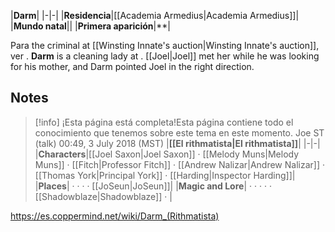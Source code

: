 |**Darm**|
|-|-|
|**Residencia**|[[Academia Armedius\|Academia Armedius]]|
|**Mundo natal**||
|**Primera aparición**|**|

Para the criminal at [[Winsting Innate's auction\|Winsting Innate's auction]], ver .
**Darm** is a cleaning lady at .
[[Joel\|Joel]] met her while he was looking for his mother, and Darm pointed Joel in the right direction.

## Notes

> [!info] ¡Esta página está completa!Esta página contiene todo el conocimiento que tenemos sobre este tema en este momento.
Joe ST (talk) 00:49, 3 July 2018 (MST)
|**[[El rithmatista\|El rithmatista]]**|
|-|-|
|**Characters**|[[Joel Saxon\|Joel Saxon]] · [[Melody Muns\|Melody Muns]] · [[Fitch\|Professor Fitch]] · [[Andrew Nalizar\|Andrew Nalizar]] · [[Thomas York\|Principal York]] · [[Harding\|Inspector Harding]]|
|**Places**| ·  ·  ·  · [[JoSeun\|JoSeun]]|
|**Magic and Lore**| ·  ·  ·  ·  · [[Shadowblaze\|Shadowblaze]] · |



https://es.coppermind.net/wiki/Darm_(Rithmatista)